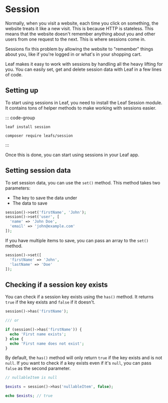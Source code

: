 # Session

Normally, when you visit a website, each time you click on something, the website treats it like a new visit. This is because HTTP is stateless. This means that the website doesn't remember anything about you and other users from one request to the next. This is where sessions come in.

Sessions fix this problem by allowing the website to "remember" things about you, like if you're logged in or what's in your shopping cart.

Leaf makes it easy to work with sessions by handling all the heavy lifting for you. You can easily set, get and delete session data with Leaf in a few lines of code.

## Setting up

To start using sessions in Leaf, you need to install the Leaf Session module. It contains tons of helper methods to make working with sessions easier.

::: code-group

```bash:no-line-numbers [Leaf CLI]
leaf install session
```

```bash:no-line-numbers [Composer]
composer require leafs/session
```

:::

Once this is done, you can start using sessions in your Leaf app.

## Setting session data

To set session data, you can use the `set()` method. This method takes two parameters:

- The key to save the data under
- The data to save

```php
session()->set('firstName', 'John');
session()->set('user', [
  'name' => 'John Doe',
  'email' => 'john@example.com'
]);
```

If you have multiple items to save, you can pass an array to the `set()` method.

```php
session()->set([
  'firstName' => 'John',
  'lastName' => 'Doe'
]);
```

## Checking if a session key exists

You can check if a session key exists using the `has()` method. It returns `true` if the key exists and `false` if it doesn't.

```php
session()->has('firstName');

/// or

if (session()->has('firstName')) {
  echo 'First name exists';
} else {
  echo 'First name does not exist';
}
```

By default, the `has()` method will only return `true` if the key exists and is not `null`. If you want to check if a key exists even if it's `null`, you can pass `false` as the second parameter.

```php
// nullableItem is null

$exists = session()->has('nullableItem', false);

echo $exists; // true
```
